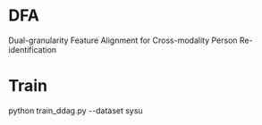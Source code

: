 # DFA
Dual-granularity Feature Alignment for Cross-modality Person Re-identification

# Train
python train_ddag.py --dataset sysu

